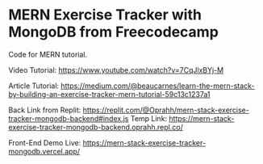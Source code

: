 # MERN Exercise Tracker with MongoDB from Freecodecamp

Code for MERN tutorial.

Video Tutorial: https://www.youtube.com/watch?v=7CqJlxBYj-M

Article Tutorial: https://medium.com/@beaucarnes/learn-the-mern-stack-by-building-an-exercise-tracker-mern-tutorial-59c13c1237a1

Back Link from Replit: https://replit.com/@Oprahh/mern-stack-exercise-tracker-mongodb-backend#index.js
Temp Link: https://mern-stack-exercise-tracker-mongodb-backend.oprahh.repl.co/

Front-End Demo Live: https://mern-stack-exercise-tracker-mongodb.vercel.app/
